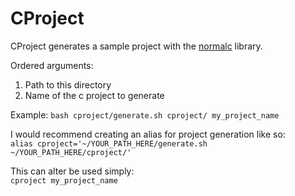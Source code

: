 # CProject

CProject generates a sample project with the [normalc](https://github.com/higgsbi/normalc) library.

Ordered arguments:
  1. Path to this directory 
  2. Name of the c project to generate

Example:
  `bash cproject/generate.sh cproject/ my_project_name`

I would recommend creating an alias for project generation like so:  
  `alias cproject='~/YOUR_PATH_HERE/generate.sh ~/YOUR_PATH_HERE/cproject/'`

This can alter be used simply:  
  `cproject my_project_name`

